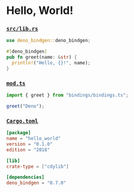 # Hello, World!

### [`src/lib.rs`](#)

```rust
use deno_bindgen::deno_bindgen;

#[deno_bindgen]
pub fn greet(name: &str) {
  println!("Hello, {}!", name);
}
```

### [`mod.ts`](#)

```ts
import { greet } from "bindings/bindings.ts";

greet("Deno");
```

### [`Cargo.toml`](#)

```toml
[package]
name = "hello_world"
version = "0.1.0"
edition = "2018"

[lib]
crate-type = ["cdylib"]

[dependencies]
deno_bindgen = "0.7.0"
```